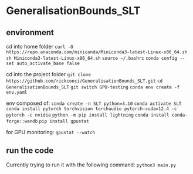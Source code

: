# GeneralisationBounds_SLT

## environment

cd into home folder
`curl -O https://repo.anaconda.com/miniconda/Miniconda3-latest-Linux-x86_64.sh`
`sh Miniconda3-latest-Linux-x86_64.sh`
`source ~/.bashrc`
`conda config --set auto_activate_base false`

cd into the project folder
`git clone https://github.com/rickconci/GeneralisationBounds_SLT.git`
`cd GeneralisationBounds_SLT`
`git switch GPU-testing`
`conda env create -f env.yaml`


env composed of:
`conda create -n SLT python=3.10`
`conda activate SLT`
`conda install pytorch torchvision torchaudio pytorch-cuda=12.4 -c pytorch -c nvidia`
`python -m pip install lightning`
`conda install conda-forge::wandb`
`pip install gpustat`

for GPU monitoring:
`gpustat --watch`

## run the code

Currently trying to run it with the following command:
`python3 main.py`
